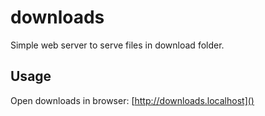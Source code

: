 # downloads

Simple web server to serve files in download folder.

## Usage

Open downloads in browser: [http://downloads.localhost]()